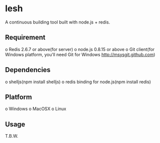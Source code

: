 # lesh

A continuous building tool built with node.js + redis.

## Requirement

o Redis 2.6.7 or above(for server)
o node.js 0.8.15 or above
o Git client(for Windows platform, you'll need Git for Windows http://msysgit.github.com)

## Dependencies

o shelljs(npm install shelljs)
o redis binding for node.js(npm install redis)

## Platform

o Windows
o MacOSX
o Linux


## Usage

T.B.W.
